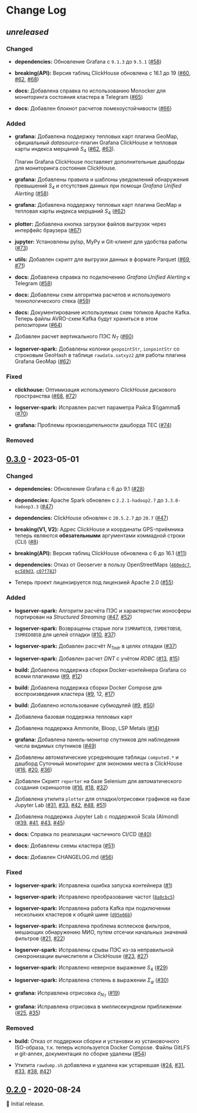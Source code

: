 # Change Log

## _unreleased_

### Changed

- **dependencies:** Обновление Grafana с `9.1.3` до `9.5.1`
  ([#58](https://github.com/mixayloff-dimaaylov/gstma/pull/58))

- **breaking(API):** Версия таблиц ClickHouse обновлена с 16.1 до 19
  ([#60](https://github.com/mixayloff-dimaaylov/gstma/pull/60),
  [#62](https://github.com/mixayloff-dimaaylov/gstma/pull/62),
  [#68](https://github.com/mixayloff-dimaaylov/gstma/pull/68))

- **docs:** Добавлена справка по использованию Monocker для мониторинга
  состояния кластера в Telegram
  ([#65](https://github.com/mixayloff-dimaaylov/gstma/pull/65))

- **docs:** Добавлен блокнот расчетов помехоустойчивости
  ([#66](https://github.com/mixayloff-dimaaylov/gstma/pull/66))

### Added

- **grafana:** Добавлена поддержку тепловых карт плагина GeoMap, официальный
  _datasource_-плагин Grafana ClickHouse и тепловая карты индекса мерцаний $S_4$
  ([#62](https://github.com/mixayloff-dimaaylov/gstma/pull/62),
  [#63](https://github.com/mixayloff-dimaaylov/gstma/pull/63)).

  Плагин Grafana ClickHouse поставляет дополнительные дашборды для мониторинга
  состояния ClickHouse.

- **grafana:** Добавлены правила и шаблоны уведомлений обнаружения превышений
  $S_4$ и отсутствия данных при помощи _Grafana Unified Alerting_
  ([#58](https://github.com/mixayloff-dimaaylov/gstma/pull/58))

- **grafana:** Добавлена поддержку тепловых карт плагина GeoMap и тепловая карты
  индекса мерцаний $S_4$
  ([#62](https://github.com/mixayloff-dimaaylov/gstma/pull/62))

- **plotter:** Добавлена кнопка загрузки файлов выгрузок через интерфейс
  браузера ([#67](https://github.com/mixayloff-dimaaylov/gstma/pull/67))

- **jupyter:** Установлены pylsp, MyPy и Git-клиент для удобства работы
  ([#73](https://github.com/mixayloff-dimaaylov/gstma/pull/73))

- **utils:** Добавлен скрипт для выгрузки данных в формате Parquet
  ([#69](https://github.com/mixayloff-dimaaylov/gstma/pull/69),
   [#71](https://github.com/mixayloff-dimaaylov/gstma/pull/71))

- **docs:** Добавлена справка по подключению _Grafana Unified Alerting_ к
  Telegram ([#58](https://github.com/mixayloff-dimaaylov/gstma/pull/58))

- **docs:** Добавлены схем алгоритма расчетов и используемого технологического
  стека ([#59](https://github.com/mixayloff-dimaaylov/gstma/pull/59))

- **docs:** Документирование используемых схем топиков Apache Kafka. Теперь
  файлы AVRO-схем Kafka будут храниться в этом репозитории
  ([#64](https://github.com/mixayloff-dimaaylov/gstma/pull/64))

- Добавлен расчет вертикального ПЭС $N_T$
  ([#60](https://github.com/mixayloff-dimaaylov/gstma/pull/60))

- **logserver-spark:** Добавлены колонки `geopointStr`, `ionpointStr` со
  строковым GeoHash в таблице `rawdata.satxyz2` для работы плагина Grafana
  GeoMap ([#62](https://github.com/mixayloff-dimaaylov/gstma/pull/62))

### Fixed

- **clickhouse:** Оптимизация используемого ClickHouse дискового пространства
  ([#68](https://github.com/mixayloff-dimaaylov/gstma/pull/68),
   [#72](https://github.com/mixayloff-dimaaylov/gstma/pull/72))

- **logserver-spark:** Исправлен расчет параметра Райса $\\gamma$
  ([#70](https://github.com/mixayloff-dimaaylov/gstma/pull/70))

- **grafana:** Проблемы производительности дашборда TEC
  ([#74](https://github.com/mixayloff-dimaaylov/gstma/pull/74))

### Removed

## [0.3.0] - 2023-05-01

### Changed

- **dependencies:** Обновление Grafana с 6 до 9.1
  ([#28](https://github.com/mixayloff-dimaaylov/gstma/pull/28))

- **dependecies:** Apache Spark обновлен с `2.2.1-hadoop2.7` до
  `3.3.0-hadoop3.3`
  ([#47](https://github.com/mixayloff-dimaaylov/gstma/pull/47))

- **dependencies:** ClickHouse обновлен с `20.5.2.7` до `20.7`
  ([#47](https://github.com/mixayloff-dimaaylov/gstma/pull/47))

- **breaking(V1, V2):** Адрес ClickHouse и координаты GPS-приёмника теперь
  являются **обязательными** аргументами коммадной строки (CLI)
  ([#8](https://github.com/mixayloff-dimaaylov/gstma/pull/8))

- **breaking(API):** Версия таблиц ClickHouse обновлена с 6 до 16.1
  ([#11](https://github.com/mixayloff-dimaaylov/gstma/pull/11))

- **dependencies:** Отказ от Geoserver в пользу OpenStreetMaps
  ([`460edc7`](https://github.com/mixayloff-dimaaylov/gstma/commit/460edc7),
  [`ec589d3`](https://github.com/mixayloff-dimaaylov/gstma/commit/ec589d3),
  [`c07f782`](https://github.com/mixayloff-dimaaylov/gstma/commit/c07f782))

- Теперь проект лицензируется под лицензией Apache 2.0
  ([#55](https://github.com/mixayloff-dimaaylov/gstma/pull/55))

### Added

- **logserver-spark:** Алгоритм расчёта ПЭС и характеристик ионосферы портирован
  на _Structured Streaming_
  ([#47](https://github.com/mixayloff-dimaaylov/gstma/pull/47),
  [#52](https://github.com/mixayloff-dimaaylov/gstma/pull/52))

- **logserver-spark:** Возвращены старые логи `ISMRAWTECB`, `ISMDETOBSB`,
  `ISMREDOBSB` для целей отладки
  ([#10](https://github.com/mixayloff-dimaaylov/gstma/pull/10),
  [#37](https://github.com/mixayloff-dimaaylov/gstma/pull/37))

- **logserver-spark:** Добавлен рассчёт $N_{T adr}$ в целях отладки
  ([#37](https://github.com/mixayloff-dimaaylov/gstma/pull/37))

- **logserver-spark:** Добавлен расчет $DNT$ с учётом $RDBC$
  ([#13](https://github.com/mixayloff-dimaaylov/gstma/pull/13),
  [#15](https://github.com/mixayloff-dimaaylov/gstma/pull/15))

- **build:** Добавлена поддержка сборки Docker-контейнера Grafana со всеми
  плагинами ([#9](https://github.com/mixayloff-dimaaylov/gstma/pull/9),
  [#12](https://github.com/mixayloff-dimaaylov/gstma/pull/12))

- **build:** Добавлена поддержка сборки Docker Compose для воспроизведения
  кластера ([#9](https://github.com/mixayloff-dimaaylov/gstma/pull/9), 12,
  [#17](https://github.com/mixayloff-dimaaylov/gstma/pull/17))

- **build:** Добавлено использование субмодулей
  ([#9](https://github.com/mixayloff-dimaaylov/gstma/pull/9),
  [#50](https://github.com/mixayloff-dimaaylov/gstma/pull/50))

- Добавлена базовая поддержка тепловых карт

- Добавлена поддержка Ammonite, Bloop, LSP Metals
  ([#14](https://github.com/mixayloff-dimaaylov/gstma/pull/14))

- **grafana:** Добавлена панель-монитор спутников для наблюдения числа видимых
  спутников ([#49](https://github.com/mixayloff-dimaaylov/gstma/pull/49))

- Добавлены автоматические усредняющие таблицы `computed.*` и дашборд Суточный
  мониторинг для экономии места в ClickHouse
  ([#16](https://github.com/mixayloff-dimaaylov/gstma/pull/16),
  [#20](https://github.com/mixayloff-dimaaylov/gstma/pull/20),
  [#36](https://github.com/mixayloff-dimaaylov/gstma/pull/36))

- Добавлен Скрипт `reporter` на базе Selenium для автоматического создания
  скриншотов ([#16](https://github.com/mixayloff-dimaaylov/gstma/pull/16),
  [#18](https://github.com/mixayloff-dimaaylov/gstma/pull/18),
  [#32](https://github.com/mixayloff-dimaaylov/gstma/pull/32))

- Добавлена утилита `plotter` для отладки/отрисовки графиков на базе Jupyter Lab
  ([#31](https://github.com/mixayloff-dimaaylov/gstma/pull/31),
  [#33](https://github.com/mixayloff-dimaaylov/gstma/pull/33),
  [#42](https://github.com/mixayloff-dimaaylov/gstma/pull/42),
  [#48](https://github.com/mixayloff-dimaaylov/gstma/pull/48),
  [#51](https://github.com/mixayloff-dimaaylov/gstma/pull/51))

- Добавлена поддержка Jupyter Lab с поддержкой Scala (Almond)
  ([#39](https://github.com/mixayloff-dimaaylov/gstma/pull/39),
  [#41](https://github.com/mixayloff-dimaaylov/gstma/pull/41),
  [#43](https://github.com/mixayloff-dimaaylov/gstma/pull/43),
  [#45](https://github.com/mixayloff-dimaaylov/gstma/pull/45))

- **docs:** Справка по реализации частичного CI/CD
  ([#40](https://github.com/mixayloff-dimaaylov/gstma/pull/40))

- **docs:** Добавлены схемы кластера
  ([#51](https://github.com/mixayloff-dimaaylov/gstma/pull/51))

- **docs:** Добавлен CHANGELOG.md
  ([#56](https://github.com/mixayloff-dimaaylov/gstma/pull/56))

### Fixed

- **logserver-spark:** Исправлена ошибка запуска контейнера
  ([#1](https://github.com/mixayloff-dimaaylov/gstma/pull/1))

- **logserver-spark:** Исправлено преобразование частот
  ([`8a0cbc5`](https://github.com/mixayloff-dimaaylov/gstma/commit/8a0cbc5))

- **logserver-spark:** Исправлена работа Kafka при подключении нескольких
  кластеров к общей шине
  ([`d05e66b`](https://github.com/mixayloff-dimaaylov/gstma/commit/d05e66b))

- **logserver-spark:** Исправлена проблема всплесков фильтров, мешающих
  обнаружению МИО, путем отсечки начальных значений фильтров
  ([#21](https://github.com/mixayloff-dimaaylov/gstma/pull/21),
  [#22](https://github.com/mixayloff-dimaaylov/gstma/pull/22))

- **logserver-spark:** Исправлены срывы ПЭС из-за неправильной синхронизации
  вычислителя и ClickHouse
  ([#23](https://github.com/mixayloff-dimaaylov/gstma/pull/23),
  [#27](https://github.com/mixayloff-dimaaylov/gstma/pull/27))

- **logserver-spark:** Исправлено неверное выражение $S_4$
  ([#29](https://github.com/mixayloff-dimaaylov/gstma/pull/29))

- **logserver-spark:** Исправлена степень в выражении $\Sigma_{\varphi}$
  ([#30](https://github.com/mixayloff-dimaaylov/gstma/pull/30))

- **grafana:** Исправлена отрисовка $\sigma_{N_T}$
  ([#19](https://github.com/mixayloff-dimaaylov/gstma/pull/19))

- **grafana:** Исправлена отрисовка в миллисекундном приближении
  ([#25](https://github.com/mixayloff-dimaaylov/gstma/pull/25),
  [#35](https://github.com/mixayloff-dimaaylov/gstma/pull/35))

### Removed

- **build:** Отказ от поддержки сборки и установки из установочного ISO-образа,
  т.к. теперь используется Docker Compose. Файлы GitLFS и git-annex,
  документация по сборке удалены
  ([#54](https://github.com/mixayloff-dimaaylov/gstma/pull/54))

- Утилита `rawdump.sh` добавлена и удалена как устаревшая
  ([#24](https://github.com/mixayloff-dimaaylov/gstma/pull/24),
  [#31](https://github.com/mixayloff-dimaaylov/gstma/pull/31),
  [#33](https://github.com/mixayloff-dimaaylov/gstma/pull/33),
  [#38](https://github.com/mixayloff-dimaaylov/gstma/pull/38),
  [#42](https://github.com/mixayloff-dimaaylov/gstma/pull/42))

## [0.2.0] - 2020-08-24

:seedling: Initial release.

[0.3.0]: https://github.com/mixayloff-dimaaylov/gstma/releases/tag/0.3.0
[0.2.0]: https://github.com/mixayloff-dimaaylov/gstma/releases/tag/0.2.0
